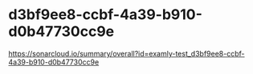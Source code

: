 # d3bf9ee8-ccbf-4a39-b910-d0b47730cc9e
https://sonarcloud.io/summary/overall?id=examly-test_d3bf9ee8-ccbf-4a39-b910-d0b47730cc9e
